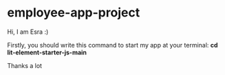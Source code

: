 # employee-app-project

Hi, I am Esra :)

Firstly, you should write this command to start my app at your terminal: **cd lit-element-starter-js-main**

Thanks a lot
